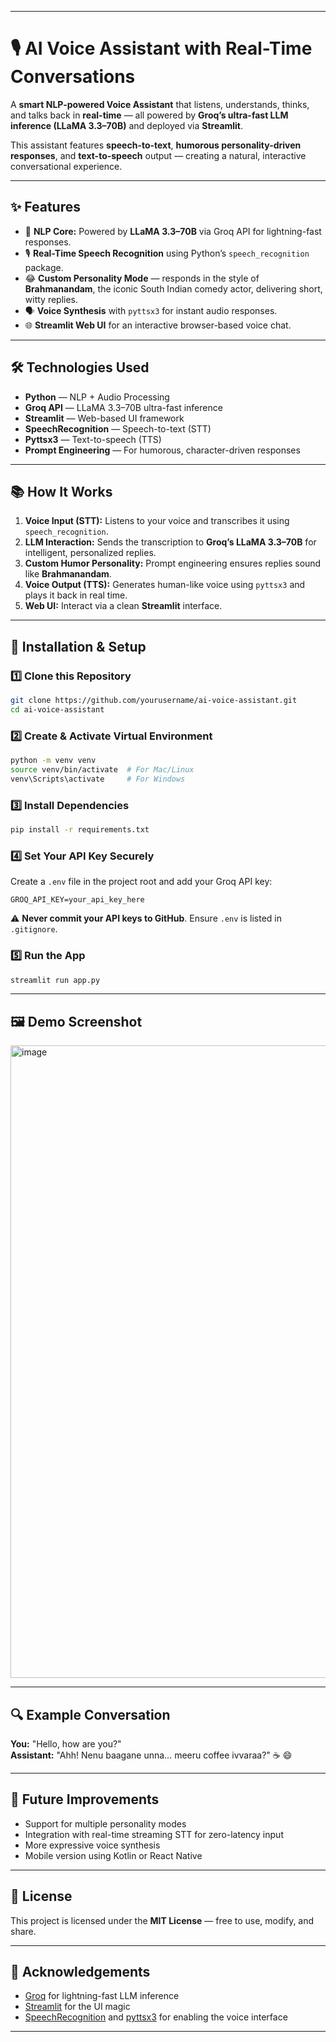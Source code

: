 
***

# 🎙️ AI Voice Assistant with Real-Time Conversations

A **smart NLP-powered Voice Assistant** that listens, understands, thinks, and talks back in **real-time** — all powered by **Groq’s ultra-fast LLM inference (LLaMA 3.3–70B)** and deployed via **Streamlit**.  

This assistant features **speech-to-text**, **humorous personality-driven responses**, and **text-to-speech** output — creating a natural, interactive conversational experience.  

***

## ✨ Features

- 🧠 **NLP Core:** Powered by **LLaMA 3.3–70B** via Groq API for lightning-fast responses.
- 🎙️ **Real-Time Speech Recognition** using Python’s `speech_recognition` package.
- 😂 **Custom Personality Mode** — responds in the style of **Brahmanandam**, the iconic South Indian comedy actor, delivering short, witty replies.
- 🗣 **Voice Synthesis** with `pyttsx3` for instant audio responses.
- 🌐 **Streamlit Web UI** for an interactive browser-based voice chat.

***

## 🛠 Technologies Used

- **Python** — NLP + Audio Processing  
- **Groq API** — LLaMA 3.3–70B ultra-fast inference  
- **Streamlit** — Web-based UI framework  
- **SpeechRecognition** — Speech-to-text (STT)  
- **Pyttsx3** — Text-to-speech (TTS)  
- **Prompt Engineering** — For humorous, character-driven responses  

***

## 📚 How It Works

1. **Voice Input (STT):** Listens to your voice and transcribes it using `speech_recognition`.
2. **LLM Interaction:** Sends the transcription to **Groq’s LLaMA 3.3–70B** for intelligent, personalized replies.
3. **Custom Humor Personality:** Prompt engineering ensures replies sound like **Brahmanandam**.
4. **Voice Output (TTS):** Generates human-like voice using `pyttsx3` and plays it back in real time.
5. **Web UI:** Interact via a clean **Streamlit** interface.

***

## 🚀 Installation & Setup

### 1️⃣ Clone this Repository
```bash
git clone https://github.com/yourusername/ai-voice-assistant.git
cd ai-voice-assistant
```

### 2️⃣ Create & Activate Virtual Environment
```bash
python -m venv venv
source venv/bin/activate  # For Mac/Linux
venv\Scripts\activate     # For Windows
```

### 3️⃣ Install Dependencies
```bash
pip install -r requirements.txt
```

### 4️⃣ Set Your API Key Securely  
Create a `.env` file in the project root and add your Groq API key:
```env
GROQ_API_KEY=your_api_key_here
```
⚠ **Never commit your API keys to GitHub**. Ensure `.env` is listed in `.gitignore`.

### 5️⃣ Run the App
```bash
streamlit run app.py
```

***

## 🖼 Demo Screenshot  
<img width="1919" height="1012" alt="image" src="https://github.com/user-attachments/assets/ec68bae3-73cb-4025-b74b-df55e68ab496" />


***

## 🔍 Example Conversation

**You:** "Hello, how are you?"  
**Assistant:** "Ahh! Nenu baagane unna… meeru coffee ivvaraa?" ☕ 😄  

***

## 📌 Future Improvements
- Support for multiple personality modes  
- Integration with real-time streaming STT for zero-latency input  
- More expressive voice synthesis  
- Mobile version using Kotlin or React Native  

***

## 📜 License
This project is licensed under the **MIT License** — free to use, modify, and share.

***

## 🙌 Acknowledgements
- [Groq](https://groq.com) for lightning-fast LLM inference  
- [Streamlit](https://streamlit.io/) for the UI magic  
- [SpeechRecognition](https://pypi.org/project/SpeechRecognition/) and [pyttsx3](https://pypi.org/project/pyttsx3/) for enabling the voice interface  

***

